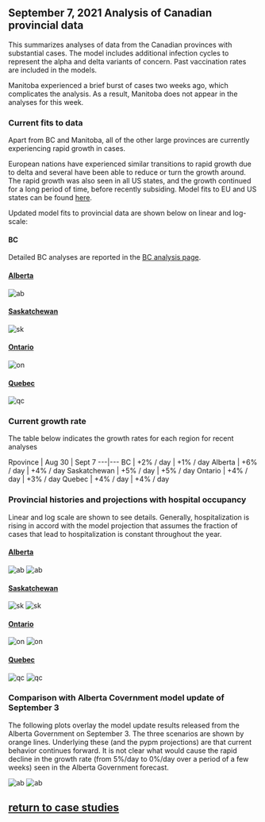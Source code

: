 ## September 7, 2021 Analysis of Canadian provincial data

This summarizes analyses of data from the Canadian provinces with substantial cases.
The model includes additional infection cycles to represent the alpha and delta variants of concern.
Past vaccination rates are included in the models.

Manitoba experienced a brief burst of cases two weeks ago, which complicates the analysis.
As a result, Manitoba does not appear in the analyses for this week.

### Current fits to data

Apart from BC and Manitoba, all of the other large provinces are currently experiencing rapid growth in cases.

European nations have experienced similar transitions to rapid growth due to delta
and several have been able to reduce or turn the growth around.
The rapid growth was also seen in all US states, and the growth continued for a long
period of time, before recently subsiding.
Model fits to EU and US states can be found [here](../index.md).

Updated model fits to provincial data are shown below on linear and log-scale:

#### BC

Detailed BC analyses are reported in the [BC analysis page](../index.md).

#### [Alberta](img/ab_2_9_0907_cases.pdf)

![ab](img/ab_2_9_0907_cases.png)

#### [Saskatchewan](img/sk_2_9_0907_cases.pdf)

![sk](img/sk_2_9_0907_cases.png)

#### [Ontario](img/on_2_9_0907_cases.pdf)

![on](img/on_2_9_0907_cases.png)

#### [Quebec](img/qc_2_9_0907_cases.pdf)

![qc](img/qc_2_9_0907_cases.png)

### Current growth rate

The table below indicates the growth rates for each region for recent analyses

Rpovince | Aug 30 | Sept 7
---|---
BC | +2% / day | +1% / day
Alberta | +6% / day | +4% / day
Saskatchewan | +5% / day | +5% / day
Ontario | +4% / day | +3% / day
Quebec | +4% / day | +4% / day

### Provincial histories and projections with hospital occupancy

Linear and log scale are shown to see details.
Generally, hospitalization is rising in accord with the model projection
that assumes the fraction of cases that lead to hospitalization is
constant throughout the year.

#### [Alberta](img/ab_2_9_0907_linear_proj.pdf)

![ab](img/ab_2_9_0907_linear_proj.png)
![ab](img/ab_2_9_0907_log_proj.png)

#### [Saskatchewan](img/sk_2_9_0907_linear_proj.pdf)

![sk](img/sk_2_9_0907_linear_proj.png)
![sk](img/sk_2_9_0907_log_proj.png)

#### [Ontario](img/on_2_9_0907_linear_proj.pdf)

![on](img/on_2_9_0907_linear_proj.png)
![on](img/on_2_9_0907_log_proj.png)

#### [Quebec](img/qc_2_9_0907_linear_proj.pdf)

![qc](img/qc_2_9_0907_linear_proj.png)
![qc](img/qc_2_9_0907_log_proj.png)


### Comparison with Alberta Covernment model update of September 3

The following plots overlay the model update results released from the Alberta Government on September 3.
The three scenarios are shown by orange lines.
Underlying these (and the pypm projections) are that current behavior continues forward.
It is not clear what would cause the rapid decline in the growth rate (from 5%/day to 0%/day over a period of
a few weeks) seen in the Alberta Government forecast.

![ab](img/ab_2_9_0907_linear_proj_ab.png)
![ab](img/ab_2_9_0907_log_proj_ab.png)

## [return to case studies](../index.md)

